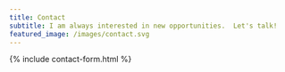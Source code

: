 ```yaml
---
title: Contact
subtitle: I am always interested in new opportunities.  Let's talk!
featured_image: /images/contact.svg
---
```


{% include contact-form.html %}